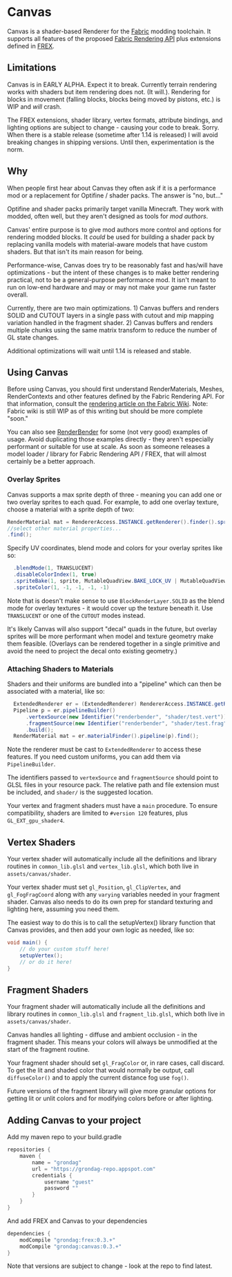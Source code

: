 # Canvas
Canvas is a shader-based Renderer for the [Fabric](https://fabricmc.net) modding toolchain.  It supports all features of the proposed [Fabric Rendering API](https://github.com/FabricMC/fabric/pull/65) plus extensions defined in [FREX](https://github.com/grondag/frex).



## Limitations
Canvas is in EARLY ALPHA.  Expect it to break.  Currently terrain rendering works with shaders but item rendering does not. (It will.). Rendering for blocks in movement (falling blocks, blocks being moved by pistons, etc.) is WIP and *will* crash.  

The FREX extensions, shader library, vertex formats, attribute bindings, and lighting options are subject to change - causing your code to break.  Sorry.  When there is a stable release (sometime after 1.14 is released) I will avoid breaking changes in shipping versions.  Until then, experimentation is the norm.

## Why
When people first hear about Canvas they often ask if it is a performance mod or a replacement for Optifine / shader packs.  The answer is "no, but..."

Optifine and shader packs primarily target vanilla Minecraft.  They work with modded, often well, but they aren't designed as tools for *mod authors*.

Canvas' entire purpose is to give mod authors more control and options for rendering modded blocks.  It *could* be used for building a shader pack by replacing vanilla models with material-aware models that have custom shaders.  But that isn't its main reason for being.

Performance-wise, Canvas does try to be reasonably fast and has/will have optimizations - but the intent of these changes is to make better rendering practical, not to be a general-purpose performance mod. It isn't meant to run on low-end hardware and  may or may not make your game run faster overall.

Currently, there are two main optimizations.  1) Canvas buffers and renders SOLID and CUTOUT layers in a single pass with cutout and mip mapping variation handled in the fragment shader.  2) Canvas buffers and renders multiple chunks using the same matrix transform to reduce the number of GL state changes.

Additional optimizations will wait until 1.14 is released and stable.

## Using Canvas
Before using Canvas, you should first understand RenderMaterials, Meshes, RenderContexts and other features defined by the Fabric Rendering API.  For that information, consult the [rendering article on the Fabric Wiki](https://fabricmc.net/wiki/rendering). Note: Fabric wiki is still WIP as of this writing but should be more complete "soon."

You can also see [RenderBender](https://github.com/grondag/renderbender) for some (not very good) examples of usage.  Avoid duplicating those examples directly - they aren't especially performant or suitable for use at scale.  As soon as someone releases a model loader / library for Fabric Rendering API / FREX, that will almost certainly be a better approach.  

### Overlay Sprites
Canvas supports a max sprite depth of three - meaning you can add one or two overlay sprites to each quad.  For example, to add one overlay texture, choose a material with a sprite depth of two:

```java
RenderMaterial mat = RendererAccess.INSTANCE.getRenderer().finder().spriteDepth(2)
//select other material properties...
.find();
```

Specify UV coordinates, blend mode and colors for your overlay sprites like so:
```java
  .blendMode(1, TRANSLUCENT)
  .disableColorIndex(1, true)
  .spriteBake(1, sprite, MutableQuadView.BAKE_LOCK_UV | MutableQuadView.BAKE_NORMALIZED)
  .spriteColor(1, -1, -1, -1, -1)
```

Note that is doesn't make sense to use `BlockRenderLayer.SOLID` as the blend mode for overlay textures - it would cover up the texture beneath it.  Use `TRANSLUCENT` or one of the `CUTOUT` modes instead.

It's likely Canvas will also support "decal" quads in the future, but overlay sprites will be more performant when model and texture geometry make them feasible. (Overlays can be rendered together in a single primitive and avoid the need to project the decal onto existing geometry.)

### Attaching Shaders to Materials
Shaders and their uniforms are bundled into a "pipeline" which can then be associated with a material, like so:

```java
  ExtendedRenderer er = (ExtendedRenderer) RendererAccess.INSTANCE.getRenderer();
  Pipeline p = er.pipelineBuilder()
      .vertexSource(new Identifier("renderbender", "shader/test.vert"))
      .fragmentSource(new Identifier("renderbender", "shader/test.frag"))
      .build();
  RenderMaterial mat = er.materialFinder().pipeline(p).find();
```

Note the renderer must be cast to `ExtendedRenderer` to access these features.  If you need custom uniforms, you can add them via `PipelineBuilder`.

The identifiers passed to `vertexSource` and `fragmentSource` should point to GLSL files in your resource pack.  The relative path and file extension must be included, and `shader/` is the suggested location.

Your vertex and fragment shaders must have a `main` procedure. To ensure compatibility, shaders are limited to `#version 120` features, plus `GL_EXT_gpu_shader4`.

## Vertex Shaders
Your vertex shader will automatically include all the definitions and library routines in `common_lib.glsl` and `vertex_lib.glsl`, which both live in `assets/canvas/shader`.

Your vertex shader must set `gl_Position`, `gl_ClipVertex`, and `gl_FogFragCoord` along with any `varying` variables needed in your fragment shader.  Canvas also needs to do its own prep for standard texturing and lighting here, assuming you need them. 

The easiest way to do this is to call the setupVertex() library function that Canvas provides, and then add your own logic as needed, like so:

```glsl
void main() {
    // do your custom stuff here!
    setupVertex();
    // or do it here!
}
```

## Fragment Shaders
Your fragment shader will automatically include all the definitions and library routines in `common_lib.glsl` and `fragment_lib.glsl`, which both live in `assets/canvas/shader`.

Canvas handles all lighting - diffuse and ambient occlusion - in the fragment shader.  This means your colors will always be unmodified at the start of the fragment routine.

Your fragment shader should set `gl_FragColor` or, in rare cases, call discard.  To get the lit and shaded color that would normally be output, call `diffuseColor()` and to apply the current distance fog use `fog()`.

Future versions of the fragment library will give more granular options for getting lit or unlit colors and for modifying colors before or after lighting.


## Adding Canvas to your project
Add my maven repo to your build.gradle

```gradle
repositories {
    maven {
    	name = "grondag"
    	url = "https://grondag-repo.appspot.com"
    	credentials {
            username "guest"
            password ""
		}
    }
}
```

And add FREX and Canvas to your dependencies

```gradle
dependencies {
	modCompile "grondag:frex:0.3.+"
	modCompile "grondag:canvas:0.3.+"
}
```

Note that versions are subject to change - look at the repo to find latest.
